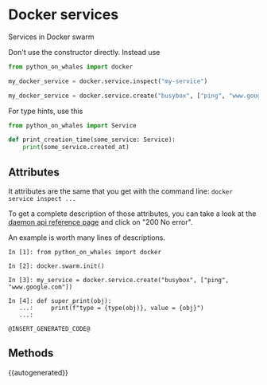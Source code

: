 # Docker services

Services in Docker swarm

Don't use the constructor directly. Instead use 
```python
from python_on_whales import docker

my_docker_service = docker.service.inspect("my-service")

my_docker_service = docker.service.create("busybox", ["ping", "www.google.com"])

```
For type hints, use this

```python
from python_on_whales import Service

def print_creation_time(some_service: Service):
    print(some_service.created_at)
```


## Attributes

It attributes are the same that you get with the command line:
`docker service inspect ...`

To get a complete description of those attributes, you 
can take a look at the [daemon api reference page](https://docs.docker.com/engine/api/v1.40/#operation/ServiceInspect) 
and click on "200 No error".

An example is worth many lines of descriptions.

```
In [1]: from python_on_whales import docker

In [2]: docker.swarm.init()

In [3]: my_service = docker.service.create("busybox", ["ping", "www.google.com"])

In [4]: def super_print(obj):
   ...:     print(f"type = {type(obj)}, value = {obj}")
   ...:

@INSERT_GENERATED_CODE@
```

## Methods

{{autogenerated}}
